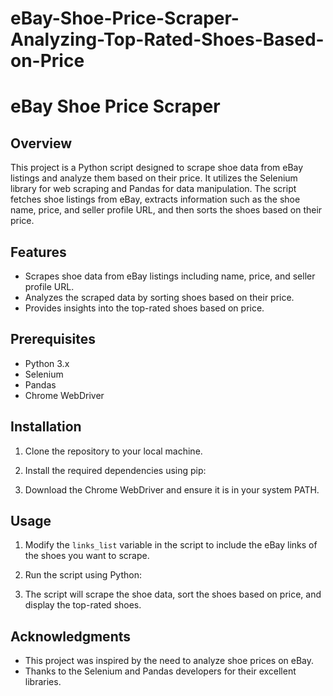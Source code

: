 # eBay-Shoe-Price-Scraper-Analyzing-Top-Rated-Shoes-Based-on-Price

# eBay Shoe Price Scraper

## Overview
This project is a Python script designed to scrape shoe data from eBay listings and analyze them based on their price. It utilizes the Selenium library for web scraping and Pandas for data manipulation. The script fetches shoe listings from eBay, extracts information such as the shoe name, price, and seller profile URL, and then sorts the shoes based on their price.

## Features
- Scrapes shoe data from eBay listings including name, price, and seller profile URL.
- Analyzes the scraped data by sorting shoes based on their price.
- Provides insights into the top-rated shoes based on price.

## Prerequisites
- Python 3.x
- Selenium
- Pandas
- Chrome WebDriver

## Installation
1. Clone the repository to your local machine.
2. Install the required dependencies using pip:

3. Download the Chrome WebDriver and ensure it is in your system PATH.

## Usage
1. Modify the `links_list` variable in the script to include the eBay links of the shoes you want to scrape.
2. Run the script using Python:

3. The script will scrape the shoe data, sort the shoes based on price, and display the top-rated shoes.



## Acknowledgments
- This project was inspired by the need to analyze shoe prices on eBay.
- Thanks to the Selenium and Pandas developers for their excellent libraries.
